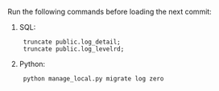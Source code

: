 Run the following commands before loading the next commit:

1. SQL:

        truncate public.log_detail;
        truncate public.log_levelrd;

1. Python:

        python manage_local.py migrate log zero